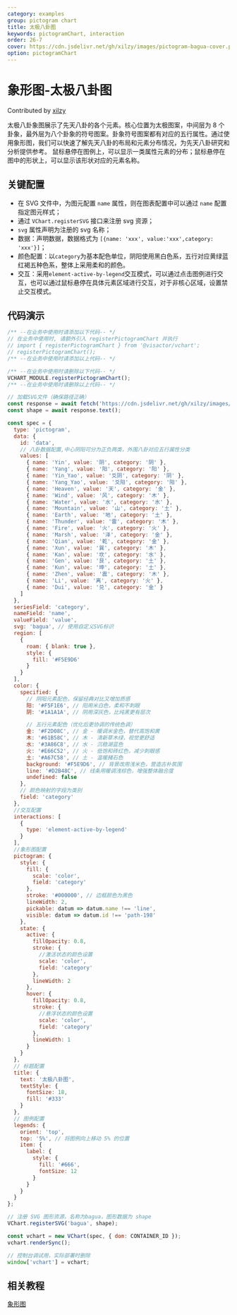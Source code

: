 ```yaml
---
category: examples
group: pictogram chart
title: 太极八卦图
keywords: pictogramChart, interaction
order: 26-7
cover: https://cdn.jsdelivr.net/gh/xilzy/images/pictogram-bagua-cover.png
option: pictogramChart
---
```


# 象形图-太极八卦图

Contributed by [xilzy](https://github.com/xilzy)

太极八卦象图展示了先天八卦的各个元素。核心位置为太极图案，中间层为 8 个卦象，最外层为八个卦象的符号图案。卦象符号图案都有对应的五行属性。通过使用象形图，我们可以快速了解先天八卦的布局和元素分布情况，为先天八卦研究和分析提供参考。 鼠标悬停在图例上，可以显示一类属性元素的分布；鼠标悬停在图中的形状上，可以显示该形状对应的元素名称。

## 关键配置

- 在 SVG 文件中，为图元配置 `name` 属性，则在图表配置中可以通过 `name` 配置指定图元样式；
- 通过 `VChart.registerSVG` 接口来注册 svg 资源；
- `svg` 属性声明为注册的 svg 名称；
- 数据：声明数据，数据格式为 `[{name: 'xxx', value:'xxx',category: 'xxx'}]`；
- 颜色配置：以`category`为基本配色单位，阴阳使用黑白色系，五行对应黄绿蓝红褐五种色系，整体上采用柔和的颜色。
- 交互：采用`element-active-by-legend`交互模式，可以通过点击图例进行交互，也可以通过鼠标悬停在具体元素区域进行交互，对于非核心区域，设置禁止交互模式。

## 代码演示

```javascript livedemo
/** --在业务中使用时请添加以下代码-- */
// 在业务中使用时, 请额外引入 registerPictogramChart 并执行
// import { registerPictogramChart } from '@visactor/vchart';
// registerPictogramChart();
/** --在业务中使用时请添加以上代码-- */

/** --在业务中使用时请删除以下代码-- */
VCHART_MODULE.registerPictogramChart();
/** --在业务中使用时请删除以上代码-- */

// 加载SVG文件（确保路径正确）
const response = await fetch('https://cdn.jsdelivr.net/gh/xilzy/images/pictogram-bagua-name4.svg');
const shape = await response.text();

const spec = {
  type: 'pictogram',
  data: {
    id: 'data',
    // 八卦数据配置,中心阴阳可分为正负两类，外围八卦对应五行属性分类
    values: [
      { name: 'Yin', value: '阴', category: '阴' },
      { name: 'Yang', value: '阳', category: '阳' },
      { name: 'Yin_Yao', value: '爻阴', category: '阴' },
      { name: 'Yang_Yao', value: '爻阳', category: '阳' },
      { name: 'Heaven', value: '天', category: '金' },
      { name: 'Wind', value: '风', category: '木' },
      { name: 'Water', value: '水', category: '水' },
      { name: 'Mountain', value: '山', category: '土' },
      { name: 'Earth', value: '地', category: '土' },
      { name: 'Thunder', value: '雷', category: '木' },
      { name: 'Fire', value: '火', category: '火' },
      { name: 'Marsh', value: '泽', category: '金' },
      { name: 'Qian', value: '乾', category: '金' },
      { name: 'Xun', value: '巽', category: '木' },
      { name: 'Kan', value: '坎', category: '水' },
      { name: 'Gen', value: '艮', category: '土' },
      { name: 'Kun', value: '坤', category: '土' },
      { name: 'Zhen', value: '震', category: '木' },
      { name: 'Li', value: '离', category: '火' },
      { name: 'Dui', value: '兑', category: '金' }
    ]
  },
  seriesField: 'category',
  nameField: 'name',
  valueField: 'value',
  svg: 'bagua', // 使用自定义SVG标识
  region: [
    {
      roam: { blank: true },
      style: {
        fill: '#F5E9D6'
      }
    }
  ],
  color: {
    specified: {
      // 阴阳元素配色，保留经典对比又增加质感
      阳: '#F5F1E6', // 阳用米白色，柔和不刺眼
      阴: '#1A1A1A', // 阴用深灰色，比纯黑更有层次

      // 五行元素配色（优化后更协调的传统色调）
      金: '#F2D08C', // 金 - 暖调米金色，替代高饱和黄
      木: '#61B58C', // 木 - 清新草木绿，视觉更舒适
      水: '#3A86C8', // 水 - 沉稳湖蓝色
      火: '#E66C52', // 火 - 低饱和砖红色，减少刺眼感
      土: '#A67C58', // 土 - 温暖赭石色
      background: '#F5E9D6', // 背景改用浅米色，营造古朴氛围
      line: '#D2B48C', // 线条用暖调浅棕色，增强整体融合度
      undefined: false
    },
    // 颜色映射的字段为类别
    field: 'category'
  },
  //交互配置
  interactions: [
    {
      type: 'element-active-by-legend'
    }
  ],
  //象形图配置
  pictogram: {
    style: {
      fill: {
        scale: 'color',
        field: 'category'
      },
      stroke: '#000000', // 边框颜色为黑色
      lineWidth: 2,
      pickable: datum => datum.name !== 'line',
      visible: datum => datum.id !== 'path-198'
    },
    state: {
      active: {
        fillOpacity: 0.8,
        stroke: {
          //激活状态的颜色设置
          scale: 'color',
          field: 'category'
        },
        lineWidth: 2
      },
      hover: {
        fillOpacity: 0.8,
        stroke: {
          //悬浮状态的颜色设置
          scale: 'color',
          field: 'category'
        },
        lineWidth: 1
      }
    }
  },
  // 标题配置
  title: {
    text: '太极八卦图',
    textStyle: {
      fontSize: 18,
      fill: '#333'
    }
  },
  // 图例配置
  legends: {
    orient: 'top',
    top: '5%', // 将图例向上移动 5% 的位置
    item: {
      label: {
        style: {
          fill: '#666',
          fontSize: 12
        }
      }
    }
  }
};

// 注册 SVG 图形资源，名称为bagua，图形数据为 shape
VChart.registerSVG('bagua', shape);

const vchart = new VChart(spec, { dom: CONTAINER_ID });
vchart.renderSync();

// 控制台调试用，实际部署时删除
window['vchart'] = vchart;
```

## 相关教程

[象形图](link)
